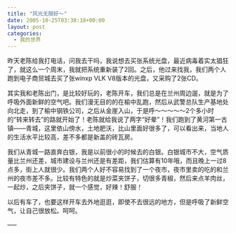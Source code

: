 ```yaml
---
title: "风光无限好～"
date: 2005-10-25T03:38:18+00:00
layout: post
categories:
  - 我的世界
---
```

昨天老陈给我打电话，问我去干吗，我说想去买张系统光盘，最近病毒着实太猖狂了，就这么一个周末，我就把系统重新装了2回。之后，他过来找我，我们两个人跑到电子商贸城去买了张winxp VLK V8版本的光盘，又采购了2张CD。

其实我和老陈出门，是比较好玩的，老陈开车，我们总是在兰州周边遛，就是为了呼吸外面新鲜的空气吧。我们漫无目的的在榆中乱跑，然后从武警总队生产基地处向北走，到了榆中钢铁公司，之后从金崖入山，于是呼～～～～～2个多小时的“转来转去”的路就开始了！老陈就给我说了两字“好晕”！我们跑到了黄河第一古镇——青城，这里依山傍水，土地肥沃，比山里面好很多了，可以看出来，当地人的生活水平比较高，差不多都是新盖的砖瓦房。
<!--more-->

我们从青城一路直奔白银，我是以前很小的时候去的白银。白银城市不大，空气质量比兰州还差，城市建设与兰州还是有差距，我们估算有10年哦，而且晚上一过8点多，街上人就很少。我们两个人好不容易找到了一个夜市，夜市里卖的吃的和兰州的夜市差不多。比较有特色的就是炒菜夹饼子，切很多青椒，然后来点羊肉丝，一起炒，之后夹饼子，就一个感觉，好辣！舒服！

以后有车了，也要这样开车去外地逛逛，即使不去很远的地方，但是呼吸了新鲜空气，让自己很放松。呵呵。

—–